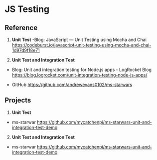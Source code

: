 
# JS Testing

## Reference
1. **Unit Test**
-Blog: JavaScript — Unit Testing using Mocha and Chai
   https://codeburst.io/javascript-unit-testing-using-mocha-and-chai-1d97d9f18e71

2. **Unit Test and Integration Test**
- Blog: 
    Unit and integration testing for Node.js apps - LogRocket Blog
    https://blog.logrocket.com/unit-integration-testing-node-js-apps/

- GitHub
    https://github.com/andrewevans0102/ms-starwars



## Projects
1. **Unit Test**
- ms-starwar https://github.com/mycatchenpi/ms-starwars-unit-and-integration-test-demo

2. **Unit Test and Integration Test**
- ms-starwar https://github.com/mycatchenpi/ms-starwars-unit-and-integration-test-demo
